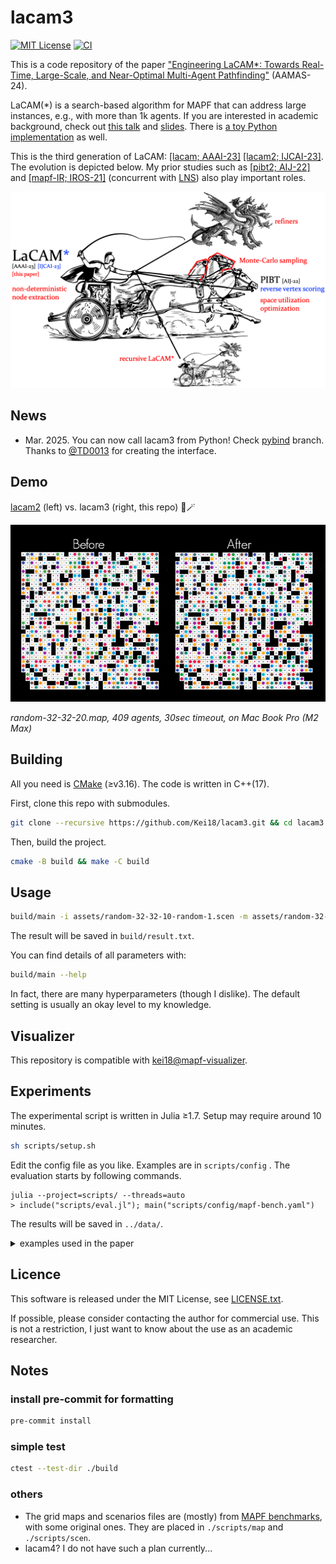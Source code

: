 # lacam3

[![MIT License](http://img.shields.io/badge/license-MIT-blue.svg?style=flat)](LICENSE)
[![CI](https://github.com/Kei18/lacam3/actions/workflows/ci.yml/badge.svg?branch=main)](https://github.com/Kei18/lacam3/actions/workflows/ci.yml)

This is a code repository of the paper ["Engineering LaCAM*: Towards Real-Time, Large-Scale, and Near-Optimal Multi-Agent Pathfinding"](https://kei18.github.io/lacam3/) (AAMAS-24).


LaCAM(*) is a search-based algorithm for MAPF that can address large instances, e.g., with more than 1k agents.
If you are interested in academic background, check out [this talk](https://www.cl.cam.ac.uk/seminars/wednesday/video/20231101-1500-t204508.html) and [slides](https://speakerdeck.com/kei18/pathfinding-for-10k-agents-5534305f-45e3-4712-9605-ef112be6a7c5).
There is [a toy Python implementation](https://github.com/Kei18/py-lacam) as well.

This is the third generation of LaCAM:
[[lacam; AAAI-23]](https://kei18.github.io/lacam/)
[[lacam2; IJCAI-23]](https://kei18.github.io/lacam2).
The evolution is depicted below.
My prior studies such as [[pibt2; AIJ-22]](https://kei18.github.io/pibt2/) and [[mapf-IR; IROS-21]](https://kei18.github.io/mapf-IR/) (concurrent with [LNS](https://github.com/Jiaoyang-Li/MAPF-LNS)) also play important roles.

![](./assets/overview.png)

## News

- Mar. 2025. You can now call lacam3 from Python! Check [pybind](https://github.com/Kei18/lacam3/tree/pybind) branch.
  Thanks to [@TD0013](https://github.com/TD0013) for creating the interface.


## Demo

[lacam2](https://kei18.github.io/lacam2) (left) vs. lacam3 (right, this repo) 🚀🪄

![](./assets/demo.gif)

_random-32-32-20.map, 409 agents, 30sec timeout, on Mac Book Pro (M2 Max)_

## Building

All you need is [CMake](https://cmake.org/) (≥v3.16).
The code is written in C++(17).

First, clone this repo with submodules.

```sh
git clone --recursive https://github.com/Kei18/lacam3.git && cd lacam3
```

Then, build the project.

```sh
cmake -B build && make -C build
```

## Usage

```sh
build/main -i assets/random-32-32-10-random-1.scen -m assets/random-32-32-10.map -N 300 -v 3
```

The result will be saved in `build/result.txt`.

You can find details of all parameters with:

```sh
build/main --help
```

In fact, there are many hyperparameters (though I dislike).
The default setting is usually an okay level to my knowledge.

## Visualizer

This repository is compatible with [kei18@mapf-visualizer](https://github.com/kei18/mapf-visualizer).

## Experiments

The experimental script is written in Julia ≥1.7.
Setup may require around 10 minutes.


```sh
sh scripts/setup.sh
```

Edit the config file as you like.
Examples are in `scripts/config` .
The evaluation starts by following commands.

```
julia --project=scripts/ --threads=auto
> include("scripts/eval.jl"); main("scripts/config/mapf-bench.yaml")
```

The results will be saved in `../data/`.

<details>
<summary>examples used in the paper</summary>

### space utilization optimization

```jl
include("scripts/eval.jl"); target="scripts/config/exp_scatter"; foreach(x -> main("$(target)/common.yaml", x), filter(x -> !contains(x, "common"), glob("$(target)/*.yaml")))
```

### Monte-Carlo configuration generator

```jl
include("scripts/eval.jl"); target="scripts/config/exp_mccg"; foreach(x -> main("$(target)/common.yaml", x), filter(x -> !contains(x, "common"), glob("$(target)/*.yaml")))
```

</details>


## Licence

This software is released under the MIT License, see [LICENSE.txt](LICENCE.txt).

If possible, please consider contacting the author for commercial use. This is not a restriction, I just want to know about the use as an academic researcher.

## Notes

### install pre-commit for formatting

```sh
pre-commit install
```

### simple test

```sh
ctest --test-dir ./build
```

### others

- The grid maps and scenarios files are (mostly) from [MAPF benchmarks](https://movingai.com/benchmarks/mapf.html), with some original ones.
  They are placed in `./scripts/map` and `./scripts/scen`.
- lacam4? I do not have such a plan currently...
